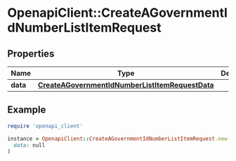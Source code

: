 # OpenapiClient::CreateAGovernmentIdNumberListItemRequest

## Properties

| Name | Type | Description | Notes |
| ---- | ---- | ----------- | ----- |
| **data** | [**CreateAGovernmentIdNumberListItemRequestData**](CreateAGovernmentIdNumberListItemRequestData.md) |  | [optional] |

## Example

```ruby
require 'openapi_client'

instance = OpenapiClient::CreateAGovernmentIdNumberListItemRequest.new(
  data: null
)
```


